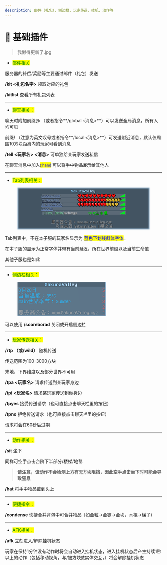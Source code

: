 ```yaml
---
description: 邮件（礼包），侧边栏，玩家传送，挂机，动作等
---
```


# 🎄 基础插件

> 我懒得更新了.jpg

* <mark style="color:green;">邮件相关</mark>

服务器的补偿/奖励等主要通过邮件（礼包）发送

**/kit  <礼包名字>**   领取对应的礼包

**/kitlist** 查看所有礼包列表

***

* <mark style="color:green;">聊天相关：</mark>

聊天时附加前缀@ （或者指令**/global <消息>**）可以发送全局消息，所有人均可见

前缀! （注意为英文叹号或者指令**/local <消息>**）可发送附近消息，默认仅周围10方块距离内的玩家可看到消息

**/tell <玩家名> <消息>** 可单独给某玩家发送私信

在聊天消息中加入<mark style="color:blue;">`@hand`</mark> 可以将手中物品展示给其他人



***

* <mark style="color:green;">Tab列表相关：</mark>

<figure><img src="../.gitbook/assets/image (81).png" alt=""><figcaption></figcaption></figure>

Tab列表中，不在本子服的玩家名显示为_<mark style="color:blue;">蓝色下划线斜体字体</mark>_

在本子服的显示为正常字体并带有当前延迟，所在世界前缀以及当前生命值

其他子服也是如此

***

* <mark style="color:green;">侧边栏相关：</mark>

<figure><img src="../.gitbook/assets/image (79).png" alt=""><figcaption></figcaption></figure>

可以使用 **/scoreborad**  关闭或开启侧边栏

***

* <mark style="color:green;">玩家传送相关：</mark>

**/rtp   （或/wild）**   随机传送

&#x20;  传送范围为100-3000方块

&#x20;  末地，下界维度以及部分世界不可用

**/tpa <玩家名>**   请求传送到某玩家身边

**/tpi** **<玩家名>**   请求某玩家传送到你身边

**/tpyes**   接受传送请求（也可直接点击聊天栏里的按钮）

**/tpno**   拒绝传送请求（也可直接点击聊天栏里的按钮）

请求将会在60秒后过期

***

* <mark style="color:green;">动作相关：</mark>

**/sit**   坐下

&#x20;  同样可空手点击台阶下半部分/楼梯/地毯

> **请注意，该动作不会检测上方有无方块阻挡，因此空手点击坐下时可能会导致窒息**

**/hat**   将手中物品戴到头上

***

* <mark style="color:green;">便捷指令：</mark>

**/condense**   快捷合并背包中可合并物品（如金粒->金锭->金块，木棍→梯子）

***

* <mark style="color:green;">AFK相关：</mark>

**/afk**   立刻进入/解除挂机状态

&#x20;  玩家在保持1分钟没有动作时将会自动进入挂机状态，进入挂机状态后产生持续1秒以上的动作（包括移动视角，与/被方块或实体交互，）将会解除挂机状态

